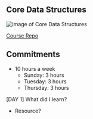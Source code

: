 ## Core Data Structures
![image of Core Data Structures](/img/Streams_of_light.jpg)

[Course Repo](https://github.com/campbellmarianna/CS-1.3-Core-Data-Structures)

## Commitments
- 10 hours a week
    - Sunday: 3 hours
    - Tuesday: 3 hours
    - Thursday:  3 hours
    
[DAY 1] What did I learn?
- Resource?
